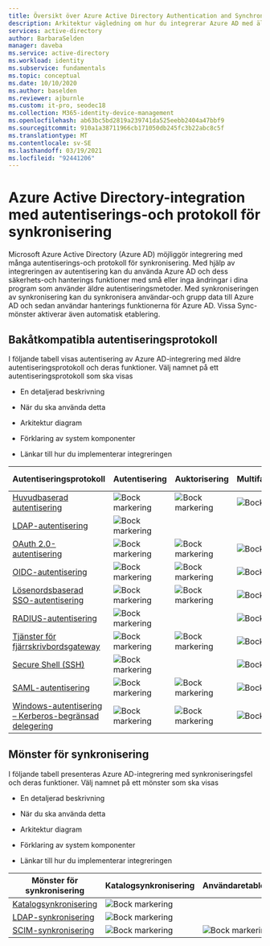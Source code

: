 ```yaml
---
title: Översikt över Azure Active Directory Authentication and Synchronization Protocol
description: Arkitektur vägledning om hur du integrerar Azure AD med äldre autentiseringsprotokoll och Sync-mönster
services: active-directory
author: BarbaraSelden
manager: daveba
ms.service: active-directory
ms.workload: identity
ms.subservice: fundamentals
ms.topic: conceptual
ms.date: 10/10/2020
ms.author: baselden
ms.reviewer: ajburnle
ms.custom: it-pro, seodec18
ms.collection: M365-identity-device-management
ms.openlocfilehash: ab63bc5bd2819a239741da525eebb2404a47bbf9
ms.sourcegitcommit: 910a1a38711966cb171050db245fc3b22abc8c5f
ms.translationtype: MT
ms.contentlocale: sv-SE
ms.lasthandoff: 03/19/2021
ms.locfileid: "92441206"
---
```

# <a name="azure-active-directory-integrations-with-authentication-and-synchronization-protocols"></a>Azure Active Directory-integration med autentiserings-och protokoll för synkronisering

Microsoft Azure Active Directory (Azure AD) möjliggör integrering med många autentiserings-och protokoll för synkronisering. Med hjälp av integreringen av autentisering kan du använda Azure AD och dess säkerhets-och hanterings funktioner med små eller inga ändringar i dina program som använder äldre autentiseringsmetoder. Med synkroniseringen av synkronisering kan du synkronisera användar-och grupp data till Azure AD och sedan användar hanterings funktionerna för Azure AD. Vissa Sync-mönster aktiverar även automatisk etablering.

## <a name="legacy-authentication-protocols"></a>Bakåtkompatibla autentiseringsprotokoll

I följande tabell visas autentisering av Azure AD-integrering med äldre autentiseringsprotokoll och deras funktioner. Välj namnet på ett autentiseringsprotokoll som ska visas

* En detaljerad beskrivning

* När du ska använda detta

* Arkitektur diagram

* Förklaring av system komponenter

* Länkar till hur du implementerar integreringen

 

| Autentiseringsprotokoll| Autentisering| Auktorisering| Multifaktorautentisering| Villkorlig åtkomst |
| - |- | - | - | - |
| [Huvudbaserad autentisering](auth-header-based.md)|![Bock markering](./media/authentication-patterns/check.png)| ![Bock markering](./media/authentication-patterns/check.png)| ![Bock markering](./media/authentication-patterns/check.png)| ![Bock markering](./media/authentication-patterns/check.png) |
| [LDAP-autentisering](auth-ldap.md)| ![Bock markering](./media/authentication-patterns/check.png)| | |  |
| [OAuth 2.0-autentisering](auth-oauth2.md)| ![Bock markering](./media/authentication-patterns/check.png)| ![Bock markering](./media/authentication-patterns/check.png)| ![Bock markering](./media/authentication-patterns/check.png)| ![Bock markering](./media/authentication-patterns/check.png) |
| [OIDC-autentisering](auth-oidc.md)| ![Bock markering](./media/authentication-patterns/check.png)| ![Bock markering](./media/authentication-patterns/check.png)| ![Bock markering](./media/authentication-patterns/check.png)| ![Bock markering](./media/authentication-patterns/check.png) |
| [Lösenordsbaserad SSO-autentisering](auth-password-based-sso.md )| ![Bock markering](./media/authentication-patterns/check.png)| ![Bock markering](./media/authentication-patterns/check.png)| ![Bock markering](./media/authentication-patterns/check.png)| ![Bock markering](./media/authentication-patterns/check.png) |
| [RADIUS-autentisering]( auth-radius.md)| ![Bock markering](./media/authentication-patterns/check.png)| | ![Bock markering](./media/authentication-patterns/check.png)| ![Bock markering](./media/authentication-patterns/check.png) |
| [Tjänster för fjärrskrivbordsgateway](auth-remote-desktop-gateway.md)| ![Bock markering](./media/authentication-patterns/check.png)| ![Bock markering](./media/authentication-patterns/check.png)| ![Bock markering](./media/authentication-patterns/check.png)| ![Bock markering](./media/authentication-patterns/check.png) |
| [Secure Shell (SSH)](auth-ssh.md) |  ![Bock markering](./media/authentication-patterns/check.png)| | ![Bock markering](./media/authentication-patterns/check.png)| ![Bock markering](./media/authentication-patterns/check.png) |
| [SAML-autentisering](auth-saml.md)| ![Bock markering](./media/authentication-patterns/check.png)| ![Bock markering](./media/authentication-patterns/check.png)| ![Bock markering](./media/authentication-patterns/check.png)| ![Bock markering](./media/authentication-patterns/check.png) |
| [Windows-autentisering – Kerberos-begränsad delegering](auth-kcd.md)| ![Bock markering](./media/authentication-patterns/check.png)| ![Bock markering](./media/authentication-patterns/check.png)| ![Bock markering](./media/authentication-patterns/check.png)| ![Bock markering](./media/authentication-patterns/check.png) |


 
## <a name="synchronization-patterns"></a>Mönster för synkronisering

I följande tabell presenteras Azure AD-integrering med synkroniseringsfel och deras funktioner. Välj namnet på ett mönster som ska visas

* En detaljerad beskrivning

* När du ska använda detta

* Arkitektur diagram

* Förklaring av system komponenter

* Länkar till hur du implementerar integreringen



| Mönster för synkronisering| Katalogsynkronisering| Användaretablering |
| - | - | - |
| [Katalogsynkronisering](sync-directory.md)| ![Bock markering](./media/authentication-patterns/check.png)|  |
| [LDAP-synkronisering](sync-ldap.md)| ![Bock markering](./media/authentication-patterns/check.png)|  |
| [SCIM-synkronisering](sync-scim.md)| ![Bock markering](./media/authentication-patterns/check.png)| ![Bock markering](./media/authentication-patterns/check.png) |

